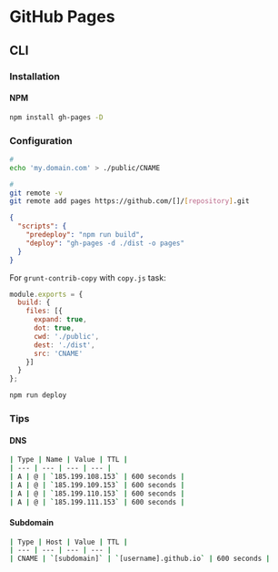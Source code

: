 # GitHub Pages

## CLI

### Installation

#### NPM

```sh
npm install gh-pages -D
```

### Configuration

```sh
#
echo 'my.domain.com' > ./public/CNAME

#
git remote -v
git remote add pages https://github.com/[]/[repository].git
```

```json
{
  "scripts": {
    "predeploy": "npm run build",
    "deploy": "gh-pages -d ./dist -o pages"
  }
}
```

For `grunt-contrib-copy` with `copy.js` task:

```js
module.exports = {
  build: {
    files: [{
      expand: true,
      dot: true,
      cwd: './public',
      dest: './dist',
      src: 'CNAME'
    }]
  }
};
```

```sh
npm run deploy
```

### Tips

#### DNS

```sh
| Type | Name | Value | TTL |
| --- | --- | --- | --- |
| A | @ | `185.199.108.153` | 600 seconds |
| A | @ | `185.199.109.153` | 600 seconds |
| A | @ | `185.199.110.153` | 600 seconds |
| A | @ | `185.199.111.153` | 600 seconds |
```

#### Subdomain

```sh
| Type | Host | Value | TTL |
| --- | --- | --- | --- |
| CNAME | `[subdomain]` | `[username].github.io` | 600 seconds |
```

